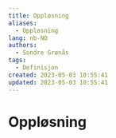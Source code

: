 ```yaml
---
title: Oppløsning
aliases: 
  - Oppløsning
lang: nb-NO
authors:
  - Sondre Grønås
tags:
  - Definisjon
created: 2023-05-03 10:55:41
updated: 2023-05-03 10:55:41
---
```

# Oppløsning
